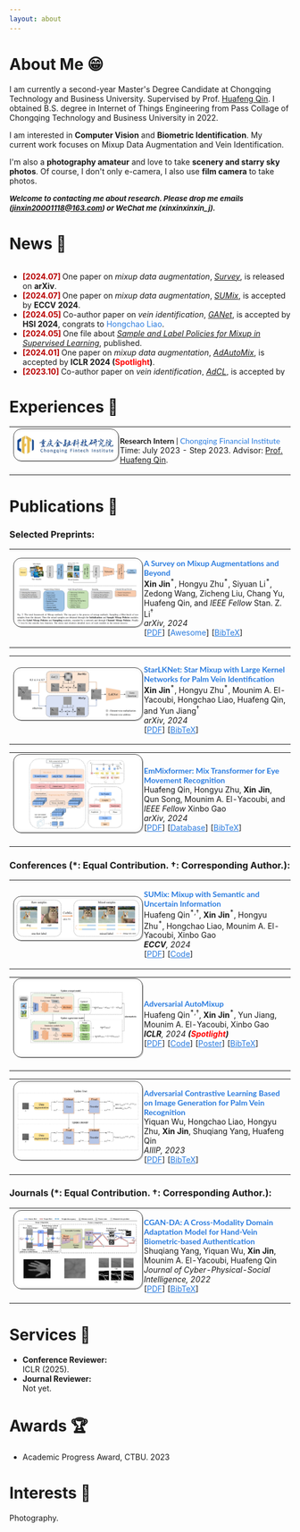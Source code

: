 ```yaml
---
layout: about 
---
```


# About Me 😁
I am currently a second-year Master's Degree Candidate at Chongqing Technology and Business University. Supervised by Prof. [Huafeng Qin](https://scholar.google.com/citations?user=5jvXcJ0AAAAJ&hl=zh-CN). I obtained B.S. degree in Internet of Things Engineering from Pass Collage of Chongqing Technology and Business University in 2022.

I am interested in **Computer Vision** and **Biometric Identification**. My current work focuses on Mixup Data Augmentation and Vein Identification.  

I'm also a **photography amateur** and love to take **scenery and starry sky photos**. Of course, I don't only e-camera, I also use **film camera** to take photos.

<i><b><font size=2px>Welcome to contacting me about research. Please drop me emails (jinxin20001118@163.com) or WeChat me (xinxinxinxin_j).</font></b></i>

# News 💬 
<!-- <div style="height:200px;overflow-y:auto;background:#ffffff;"> -->
  <div style="height:200px;overflow-y:auto;">
  <ul>
    <li><b> <font color="#b80000">[2024.07]</font> </b> One paper on <i>mixup data augmentation</i>, <i><a href="https://arxiv.org/abs/2409.05202"> Survey</a></i>, is released on <b>arXiv</b>. </li>
    <li><b> <font color="#b80000">[2024.07]</font> </b> One paper on <i>mixup data augmentation</i>, <i><a href="https://arxiv.org/abs/2407.07805"> SUMix</a></i>, is accepted by <b>ECCV 2024</b>. </li>
    <li><b> <font color="#b80000">[2024.05]</font> </b> Co-author paper on <i>vein identification</i>, <i><a href="https://hsi2024.welcometohsi.org/"> GANet</a></i>, is accepted by <b>HSI 2024</b>, congrats to <font color="#2a7ce0">Hongchao Liao</font>. </li>
    <li><b> <font color="#b80000">[2024.05]</font> </b> One file about <i><a href="https://github.com/JinXins/JinXins.github.io/blob/master/assets/mixup%20methods%20for%20SL.pdf"> Sample and Label Policies for Mixup in Supervised Learning</a></i>, published. </li>
    <li><b> <font color="#b80000">[2024.01]</font> </b> One paper on <i>mixup data augmentation</i>, <i><a href="https://arxiv.org/abs/2312.11954"> AdAutoMix</a></i>, is accepted by <b>ICLR 2024 (<font color="#FF0000">Spotlight</font>)</b>. </li>
    <li><b> <font color="#b80000">[2023.10]</font> </b> Co-author paper on <i>vein identification</i>, <i><a href="https://ieeexplore.ieee.org/abstract/document/10417336/"> AdCL</a></i>, is accepted by <b>AIIIP 2023</b>, congrats to <font color="#2a7ce0">Yiquan Wu</font>. </li>
    <li><b> <font color="#b80000">[2022.12]</font> </b> Co-author paper on <i>vein identification</i>, <i><a href="https://hal.science/hal-04304430/"> CGAN-DA</a></i>, is accepted by <b>Journal of Cyber-Physical-Social Intelligence 2022</b>, congrats to <font color="#2a7ce0">Shuqiang Yang</font>. </li>
  </ul>
</div>

# Experiences 📝 
<!-- Chongqing Financial Institute -->
<table class="imgtable"><tr><td>
    <img src="./assets/img/CQFI.jpg" style="border:1.2px solid #464646;padding:5px;border-radius:14px;box-shadow:1.2px 1.2px #bbbbbb" alt="" width="220px" />&nbsp;</td>
    <td style="text-align:left; vertical-align:top"><p>
        <font face="Lato">
          <b> Research Intern </b> | <a target="_blank" style="color:#2a7ce0">
            Chongqing Financial Institute
          </a>
        </font>
        <br>Time: July 2023 - Step 2023. Advisor: <a href="https://scholar.google.com/citations?user=5jvXcJ0AAAAJ&hl=zh-CN">  Prof. Huafeng Qin</a>.<br>
        </p></td></tr>
</table>
          
<!-- Westlake University -->


# Publications 📖
### Selected Preprints:
<table class="imgtable"><tr><td style="width:220px;height:130px">
    <img src="./assets/img/F4.png" style="border:1.2px solid #464646;padding:5px;border-radius:14px;box-shadow:1.2px 1.2px #bbbbbb" alt="" />&nbsp;</td>
    <td align="left"><p>
        <font face="Lato"><b><a target="_blank" style="color:#2a7ce0">A Survey on Mixup Augmentations and Beyond</a></b></font><br>
        <b>Xin Jin</b><sup>*</sup>, Hongyu Zhu<sup>*</sup>, Siyuan Li<sup>*</sup>, Zedong Wang, Zicheng Liu, Chang Yu, Huafeng Qin, and <i>IEEE Fellow</i> Stan. Z. Li<sup>†</sup>
        <br><i>arXiv, 2024 </i><br>
        [<a href="https://arxiv.org/abs/2409.05202" target="_blank" style="color:#2a7ce0">PDF</a>]
        [<a herf="https://github.com/Westlake-AI/Awesome-Mixup" target="_blank" style="color:#2a7ce0">Awesome</a>]
        [<a href="./assets/bibtex/ArXiv_2024_StarLKNet_bibtex" target="_blank" style="color:#2a7ce0">BibTeX</a>]
</p></td></tr>
</table>

<table class="imgtable"><tr><td style="width:220px;height:130px">
    <img src="./assets/img/StarLKNet.jpg" style="border:1.2px solid #464646;padding:5px;border-radius:14px;box-shadow:1.2px 1.2px #bbbbbb" alt="" />&nbsp;</td>
    <td align="left"><p>
        <font face="Lato"><b><a target="_blank" style="color:#2a7ce0">StarLKNet: Star Mixup with Large Kernel Networks for Palm Vein Identification</a></b></font><br>
        <b>Xin Jin</b><sup>*</sup>, Hongyu Zhu<sup>*</sup>, Mounim A. El-Yacoubi, Hongchao Liao, Huafeng Qin, and Yun Jiang<sup>†</sup>  
        <br><i>arXiv, 2024 </i><br>
        [<a href="https://arxiv.org/abs/2405.12721" target="_blank" style="color:#2a7ce0">PDF</a>]
        [<a href="./assets/bibtex/ArXiv_2024_StarLKNet_bibtex" target="_blank" style="color:#2a7ce0">BibTeX</a>]
</p></td></tr>
</table>

<table class="imgtable"><tr><td style="width:220px;height:130px">
    <img src="./assets/img/EmMixFomer.jpg" style="border:1.2px solid #464646;padding:5px;border-radius:14px;box-shadow:1.2px 1.2px #bbbbbb" alt="" />&nbsp;</td>
    <td align="left"><p>
        <font face="Lato"><b><a target="_blank" style="color:#2a7ce0">EmMixformer: Mix Transformer for Eye Movement Recognition</a></b></font><br>
        Huafeng Qin, Hongyu Zhu, <b>Xin Jin</b>, Qun Song, Mounim A. El-Yacoubi, and <i>IEEE Fellow</i> Xinbo Gao 
        <br><i>arXiv, 2024 </i><br>
        [<a href="https://arxiv.org/abs/2401.04956" target="_blank" style="color:#2a7ce0">PDF</a>]
        [<a href="https://github.com/zzx734570533/CTBU-EMglasses-database" target="_blank" style="color:#2a7ce0">Database</a>]
        [<a href="./assets/bibtex/ArXiv_2024_EMMixFomer_bibtex" target="_blank" style="color:#2a7ce0">BibTeX</a>]
</p></td></tr>
</table>

### Conferences (*: Equal Contribution. †: Corresponding Author.):

<!-- SUMix: Mixup with Semantic and Uncertain Information -->
<table class="imgtable"><tr><td class="table-row" style="width:220px;height:130px">
    <img src="./assets/img/SUMix.png" style="border:1.2px solid #464646;padding:5px;border-radius:14px;box-shadow:1.2px 1.2px #bbbbbb" alt="" />&nbsp;</td>
    <td align="left"><p>
        <font face="Lato"><b><a target="_blank" style="color:#2a7ce0">SUMix: Mixup with Semantic and Uncertain Information</a></b></font><br>
        Huafeng Qin<sup>*,†</sup>, <b>Xin Jin</b><sup>*</sup>, Hongyu Zhu<sup>*</sup>, Hongchao Liao, Mounim A. El-Yacoubi, Xinbo Gao
        <br><i><b>ECCV</b>, 2024</i><br>
        [<a href="https://arxiv.org/abs/2407.07805" target="_blank" style="color:#2a7ce0">PDF</a>]
        [<a href="https://github.com/JinXins/SUMix" target="_blank" style="color:#2a7ce0">Code</a>]
       <!-- [<a href="./assets/bibtex/ICLR_2024_AdAutoMix_bibtex" target="_blank" style="color:#2a7ce0">BibTeX</a>] -->
</p></td></tr>
</table>

<!-- Adversarial AutoMixup -->
<table class="imgtable"><tr><td class="table-row" style="width:220px;height:130px">
    <img src="./assets/img/AdAutoMix.jpg" style="border:1.2px solid #464646;padding:5px;border-radius:14px;box-shadow:1.2px 1.2px #bbbbbb" alt="" />&nbsp;</td>
    <td align="left"><p>
        <font face="Lato"><b><a target="_blank" style="color:#2a7ce0">Adversarial AutoMixup</a></b></font><br>
        Huafeng Qin<sup>*,†</sup>, <b>Xin Jin</b><sup>*</sup>, Yun Jiang, Mounim A. El-Yacoubi, Xinbo Gao
        <br><i><b>ICLR</b>, 2024 <b>(<font color="#FF0000">Spotlight</font>)</b></i><br>
        [<a href="https://arxiv.org/abs/2312.11954" target="_blank" style="color:#2a7ce0">PDF</a>]
        [<a href="https://github.com/JinXins/Adversarial-AutoMixup" target="_blank" style="color:#2a7ce0">Code</a>]
        [<a href="./assets/poster/AdAutoMix_poster_v2.pdf" target="_blank" style="color:#2a7ce0">Poster</a>]
        [<a href="./assets/bibtex/ICLR_2024_AdAutoMix_bibtex" target="_blank" style="color:#2a7ce0">BibTeX</a>]
</p></td></tr>
</table>

<!-- Adversarial Contrastive Learning Based on Image Generation for Palm Vein Recognition -->
<table class="imgtable"><tr><td style="width:220px;height:130px">
    <img src="./assets/img/AdCL.jpg" style="border:1.2px solid #464646;padding:5px;border-radius:14px;box-shadow:1.2px 1.2px #bbbbbb" alt="" />&nbsp;</td>
    <td align="left"><p>
        <font face="Lato"><b><a target="_blank" style="color:#2a7ce0">Adversarial Contrastive Learning Based on Image Generation for Palm Vein Recognition</a></b></font><br>
        Yiquan Wu, Hongchao Liao, Hongyu Zhu, <b>Xin Jin</b>, Shuqiang Yang, Huafeng Qin
        <br><i>AIIIP, 2023 </i><br>
        [<a href="https://ieeexplore.ieee.org/abstract/document/10417336/" target="_blank" style="color:#2a7ce0">PDF</a>]
        [<a href="./assets/bibtex/AIIIP_2023_AdCL_bibtex" target="_blank" style="color:#2a7ce0">BibTeX</a>]
</p></td></tr>
</table>

### Journals (*: Equal Contribution. †: Corresponding Author.):

<!-- CGAN-DA: A Cross-Modality Domain Adaptation Model for Hand-Vein Biometric-based Authentication -->
<table class="imgtable"><tr><td style="width:220px;height:130px">
    <img src="./assets/img/CGAN-DA.jpg" style="border:1.2px solid #464646;padding:5px;border-radius:14px;box-shadow:1.2px 1.2px #bbbbbb" alt=""/>&nbsp;</td>
    <td align="left"><p>
        <font face="Lato"><b><a target="_blank" style="color:#2a7ce0">CGAN-DA: A Cross-Modality Domain Adaptation Model for Hand-Vein Biometric-based Authentication</a></b></font><br>
        Shuqiang Yang, Yiquan Wu, <b>Xin Jin</b>, Mounim A. El-Yacoubi, Huafeng Qin
        <br><i>Journal of Cyber-Physical-Social Intelligence, 2022 </i><br>
        [<a href="https://hal.science/hal-04304430/" target="_blank" style="color:#2a7ce0">PDF</a>]
        [<a href="./assets/bibtex/JCPSI_2022_CGAN-DA_bibtex" target="_blank" style="color:#2a7ce0">BibTeX</a>]
</p></td></tr>
</table>

# Services 🧸
 - **Conference Reviewer:**  
ICLR (2025).
 - **Journal Reviewer:**  
Not yet.

# Awards 🏆 
 - Academic Progress Award, CTBU. 2023


# Interests 📝 
Photography.
